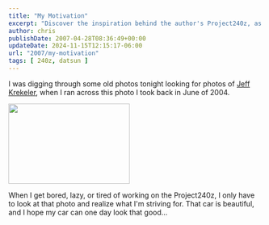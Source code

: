 ```yaml
---
title: "My Motivation"
excerpt: "Discover the inspiration behind the author's Project240z, as he reminisces over a striking photo from 2004."
author: chris
publishDate: 2007-04-28T08:36:49+00:00
updateDate: 2024-11-15T12:15:17-06:00
url: "2007/my-motivation"
tags: [ 240z, datsun ]
---
```


I was digging through some old photos tonight looking for photos of <A href="https://www.flickr.com/photos/chammond/475212637/">Jeff Krekeler</A>, when I ran across this photo I took back in June of 2004. 


<A href="https://www.flickr.com/photos/chammond/475215675/"><IMG height=159 alt="" src="https://farm1.static.flickr.com/220/475215675_9714ae505d_m.jpg" width=240></A> 


When I get bored, lazy, or tired of working on the Project240z, I only have to look at that photo and realize what I'm striving for. That car is beautiful, and I hope my car can one day look that good...

